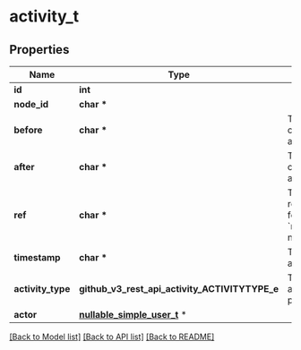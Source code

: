 # activity_t

## Properties
Name | Type | Description | Notes
------------ | ------------- | ------------- | -------------
**id** | **int** |  | 
**node_id** | **char \*** |  | 
**before** | **char \*** | The SHA of the commit before the activity. | 
**after** | **char \*** | The SHA of the commit after the activity. | 
**ref** | **char \*** | The full Git reference, formatted as &#x60;refs/heads/&lt;branch name&gt;&#x60;. | 
**timestamp** | **char \*** | The time when the activity occurred. | 
**activity_type** | **github_v3_rest_api_activity_ACTIVITYTYPE_e** | The type of the activity that was performed. | 
**actor** | [**nullable_simple_user_t**](nullable_simple_user.md) \* |  | 

[[Back to Model list]](../README.md#documentation-for-models) [[Back to API list]](../README.md#documentation-for-api-endpoints) [[Back to README]](../README.md)



